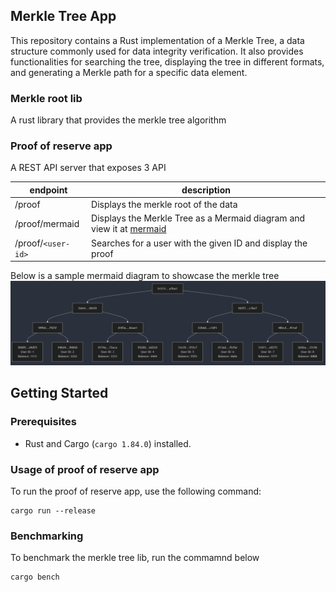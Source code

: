 ## Merkle Tree App

This repository contains a Rust implementation of a Merkle Tree, a data structure commonly used for data integrity verification.  It also provides functionalities for searching the tree, displaying the tree in different formats, and generating a Merkle path for a specific data element.

### Merkle root lib

A rust library that provides the merkle tree algorithm

### Proof of reserve app

A REST API server that exposes 3 API

| endpoint           | description                                                                                       |
| ------------------ | ------------------------------------------------------------------------------------------------- |
| /proof             | Displays the merkle root of the data                                                              |
| /proof/mermaid     | Displays the Merkle Tree as a Mermaid diagram and view it at [mermaid](https://mermaid.live/edit) |
| /proof/`<user-id>` | Searches for a user with the given ID and display the proof                                       |

Below is a sample mermaid diagram to showcase the merkle tree
![merkle-diagram](docs/merkle-diagram.png)


## Getting Started

### Prerequisites

*   Rust and Cargo (`cargo 1.84.0`) installed.

### Usage of proof of reserve app

To run the proof of reserve app, use the following command:

```
cargo run --release
```

### Benchmarking

To benchmark the merkle tree lib, run the commamnd below

```
cargo bench
```

